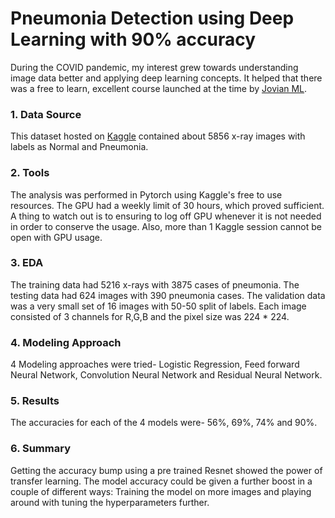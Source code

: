 # Pneumonia Detection using Deep Learning with 90% accuracy

During the COVID pandemic, my interest grew towards understanding image data better and applying deep learning concepts.
It helped that there was a free to learn, excellent course launched at the time by [Jovian ML](https://jovian.ml/forum/c/pytorch-zero-to-gans/18).

### 1. Data Source
This dataset hosted on [Kaggle](https://www.kaggle.com/paultimothymooney/chest-xray-pneumonia) contained about 5856 x-ray images with labels as Normal and Pneumonia. 

### 2. Tools
The analysis was performed in Pytorch using Kaggle's free to use resources. The GPU had a weekly limit of 30 hours, which proved sufficient. A thing to watch out is to ensuring to log off GPU whenever it is not needed in order to conserve the usage. Also, more than 1 Kaggle session cannot be open with GPU usage.

### 3. EDA 
The training data had 5216 x-rays with 3875 cases of pneumonia. The testing data had 624 images with 390 pneumonia cases. The validation data was a very small set of 16 images with 50-50 split of labels. Each image consisted of 3 channels for R,G,B and the pixel size was 224 * 224.

### 4. Modeling Approach

4 Modeling approaches were tried- Logistic Regression, Feed forward Neural Network, Convolution Neural Network and Residual Neural Network.

### 5. Results

The accuracies for each of the 4 models were- 56%, 69%, 74% and 90%.

### 6. Summary

Getting the accuracy bump using a pre trained Resnet showed the power of transfer learning. 
The model accuracy could be given a further boost in a couple of different ways: Training the model on more images and playing around with tuning the hyperparameters further.
